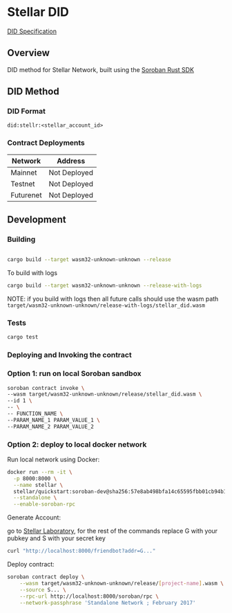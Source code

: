 # Stellar DID

[DID Specification](https://w3c.github.io/did-core/)

## Overview

DID method for Stellar Network, built using the [Soroban Rust SDK](https://github.com/stellar/rs-soroban-sdk)

## DID Method

### DID Format

``` did:stellr:<stellar_account_id> ```

### Contract Deployments

| Network | Address |
| ------- | ------- |
| Mainnet | Not Deployed |
| Testnet | Not Deployed |
| Futurenet | Not Deployed |

## Development

### Building

```bash

cargo build --target wasm32-unknown-unknown --release 

```

To build with logs

```bash
cargo build --target wasm32-unknown-unknown --release-with-logs
```

NOTE: if you build with logs then all future calls should use the wasm path `target/wasm32-unknown-unknown/release-with-logs/stellar_did.wasm`

### Tests

```bash
cargo test
```

### Deploying and Invoking the contract

### Option 1: run on local Soroban sandbox

```bash
soroban contract invoke \                                                                                                                                                                                                                        Py base 01:55:41 PM
--wasm target/wasm32-unknown-unknown/release/stellar_did.wasm \
--id 1 \
-- \
-- FUNCTION_NAME \
--PARAM_NAME_1 PARAM_VALUE_1 \
--PARAM_NAME_2 PARAM_VALUE_2 
```

### Option 2: deploy to local docker network

Run local network using Docker:

```bash
docker run --rm -it \
  -p 8000:8000 \
  --name stellar \
  stellar/quickstart:soroban-dev@sha256:57e8ab498bfa14c65595fbb01cb94b1cdee9637ef2e6634e59d54f6958c05bdb \
  --standalone \
  --enable-soroban-rpc
```

Generate Account:

go to [Stellar Laboratory](https://laboratory.stellar.org/#account-creator?network=test), for the rest of the commands replace G with your pubkey and S with your secret key

```bash
curl "http://localhost:8000/friendbot?addr=G..."
```

Deploy contract:

```bash
soroban contract deploy \
    --wasm target/wasm32-unknown-unknown/release/[project-name].wasm \
    --source S... \
    --rpc-url http://localhost:8000/soroban/rpc \
    --network-passphrase 'Standalone Network ; February 2017'
```
